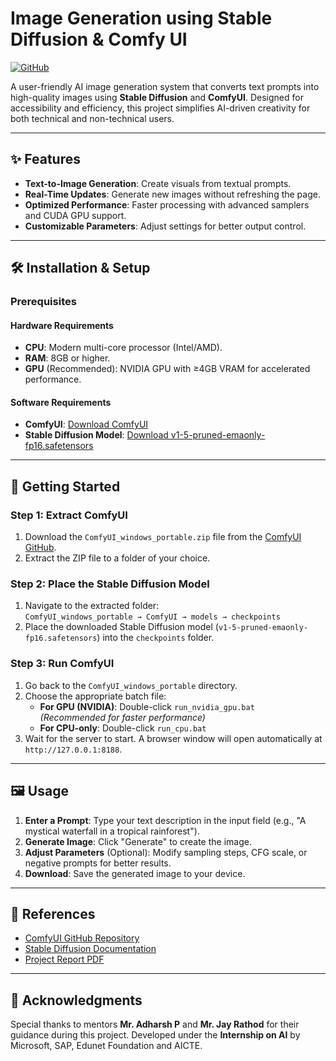 # Image Generation using Stable Diffusion & Comfy UI

[![GitHub](https://img.shields.io/badge/GitHub-Repository-blue)](https://github.com/amisharamani/Image-Gen-using-Stable-diffusion-ComfyUI)

A user-friendly AI image generation system that converts text prompts into high-quality images using **Stable Diffusion** and **ComfyUI**. Designed for accessibility and efficiency, this project simplifies AI-driven creativity for both technical and non-technical users.

---

## ✨ Features
- **Text-to-Image Generation**: Create visuals from textual prompts.
- **Real-Time Updates**: Generate new images without refreshing the page.
- **Optimized Performance**: Faster processing with advanced samplers and CUDA GPU support.
- **Customizable Parameters**: Adjust settings for better output control.

---

## 🛠️ Installation & Setup

### Prerequisites
#### Hardware Requirements
- **CPU**: Modern multi-core processor (Intel/AMD).
- **RAM**: 8GB or higher.
- **GPU** (Recommended): NVIDIA GPU with ≥4GB VRAM for accelerated performance.

#### Software Requirements
- **ComfyUI**: [Download ComfyUI](https://github.com/comfyanonymous/ComfyUI)
- **Stable Diffusion Model**: [Download v1-5-pruned-emaonly-fp16.safetensors](https://huggingface.co/Comfy-Org/stable-diffusion-v15-archive/blob/main/v1-5-pruned-emaonly-fp16.safetensors)

---

## 🚀 Getting Started

### Step 1: Extract ComfyUI
1. Download the `ComfyUI_windows_portable.zip` file from the [ComfyUI GitHub](https://github.com/comfyanonymous/ComfyUI).
2. Extract the ZIP file to a folder of your choice.

### Step 2: Place the Stable Diffusion Model
1. Navigate to the extracted folder:  
   `ComfyUI_windows_portable → ComfyUI → models → checkpoints`
2. Place the downloaded Stable Diffusion model (`v1-5-pruned-emaonly-fp16.safetensors`) into the `checkpoints` folder.

### Step 3: Run ComfyUI
1. Go back to the `ComfyUI_windows_portable` directory.
2. Choose the appropriate batch file:
   - **For GPU (NVIDIA)**: Double-click `run_nvidia_gpu.bat`  
     *(Recommended for faster performance)*
   - **For CPU-only**: Double-click `run_cpu.bat`
3. Wait for the server to start. A browser window will open automatically at `http://127.0.0.1:8188`.

---

## 🖼️ Usage
1. **Enter a Prompt**: Type your text description in the input field (e.g., "A mystical waterfall in a tropical rainforest").
2. **Generate Image**: Click "Generate" to create the image.
3. **Adjust Parameters** (Optional): Modify sampling steps, CFG scale, or negative prompts for better results.
4. **Download**: Save the generated image to your device.

---

## 📜 References
- [ComfyUI GitHub Repository](https://github.com/comfyanonymous/ComfyUI)
- [Stable Diffusion Documentation](https://huggingface.co/CompVis/stable-diffusion)
- [Project Report PDF](Project%20Report.pdf)

---

## 🙏 Acknowledgments
Special thanks to mentors **Mr. Adharsh P** and **Mr. Jay Rathod** for their guidance during this project. Developed under the **Internship on AI** by Microsoft, SAP, Edunet Foundation and AICTE.
